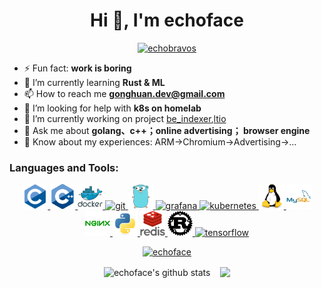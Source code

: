 <h1 align="center">Hi 👋, I'm echoface</h1>
<p align="center"> 
<!--h3 align="center">A passionate boring developer from China</h3-->
<a align="center" href="https://twitter.com/echobravos" target="blank"><img src="https://img.shields.io/twitter/follow/echobravos?logo=twitter&style=for-the-badge" alt="echobravos" /></a>
</p>

- ⚡ Fun fact: **work is boring**
- 🌱 I’m currently learning **Rust & ML**
- 📫 How to reach me **gonghuan.dev@gmail.com**
- 🤝 I’m looking for help with **k8s on homelab**
- 🔭 I’m currently working on project [be_indexer](https://github.com/echoface/be_indexer),[ltio](https://github.com/echoface/ltio)
- 💬 Ask me about **golang、c++；online advertising； browser engine**
- 📄 Know about my experiences: ARM->Chromium->Advertising->...

<h3 align="left">Languages and Tools:</h3>
<p align="center"> 
  <a href="https://www.cprogramming.com/" target="_blank" rel="noreferrer"> <img src="https://raw.githubusercontent.com/devicons/devicon/master/icons/c/c-original.svg" alt="c" width="40" height="40"/> </a> 
  <a href="https://www.w3schools.com/cpp/" target="_blank" rel="noreferrer"> <img src="https://raw.githubusercontent.com/devicons/devicon/master/icons/cplusplus/cplusplus-original.svg" alt="cplusplus" width="40" height="40"/> </a> 
  <a href="https://www.docker.com/" target="_blank" rel="noreferrer"> <img src="https://raw.githubusercontent.com/devicons/devicon/master/icons/docker/docker-original-wordmark.svg" alt="docker" width="40" height="40"/> </a> 
  <a href="https://git-scm.com/" target="_blank" rel="noreferrer"> <img src="https://www.vectorlogo.zone/logos/git-scm/git-scm-icon.svg" alt="git" width="40" height="40"/> </a> 
  <a href="https://golang.org" target="_blank" rel="noreferrer"> <img src="https://raw.githubusercontent.com/devicons/devicon/master/icons/go/go-original.svg" alt="go" width="40" height="40"/> </a> 
  <a href="https://grafana.com" target="_blank" rel="noreferrer"> <img src="https://www.vectorlogo.zone/logos/grafana/grafana-icon.svg" alt="grafana" width="40" height="40"/> </a> 
  <a href="https://kubernetes.io" target="_blank" rel="noreferrer"> <img src="https://www.vectorlogo.zone/logos/kubernetes/kubernetes-icon.svg" alt="kubernetes" width="40" height="40"/> </a> 
  <a href="https://www.linux.org/" target="_blank" rel="noreferrer"> <img src="https://raw.githubusercontent.com/devicons/devicon/master/icons/linux/linux-original.svg" alt="linux" width="40" height="40"/> </a> 
  <a href="https://www.mysql.com/" target="_blank" rel="noreferrer"> <img src="https://raw.githubusercontent.com/devicons/devicon/master/icons/mysql/mysql-original-wordmark.svg" alt="mysql" width="40" height="40"/> </a> 
  <a href="https://www.nginx.com" target="_blank" rel="noreferrer"> <img src="https://raw.githubusercontent.com/devicons/devicon/master/icons/nginx/nginx-original.svg" alt="nginx" width="40" height="40"/> </a> 
  <a href="https://www.python.org" target="_blank" rel="noreferrer"> <img src="https://raw.githubusercontent.com/devicons/devicon/master/icons/python/python-original.svg" alt="python" width="40" height="40"/> </a>
  <a href="https://redis.io" target="_blank" rel="noreferrer"> <img src="https://raw.githubusercontent.com/devicons/devicon/master/icons/redis/redis-original-wordmark.svg" alt="redis" width="40" height="40"/> </a>
  <a href="https://www.rust-lang.org" target="_blank" rel="noreferrer"> <img src="https://raw.githubusercontent.com/devicons/devicon/master/icons/rust/rust-plain.svg" alt="rust" width="40" height="40"/> </a>
  <a href="https://www.tensorflow.org" target="_blank" rel="noreferrer"> <img src="https://www.vectorlogo.zone/logos/tensorflow/tensorflow-icon.svg" alt="tensorflow" width="40" height="40"/> </a> 
</p>

<p align="center"> <a href="https://github.com/echoface"><img src="https://github-profile-trophy.vercel.app/?username=echoface&margin-w=15&row=1" alt="echoface" /></a> </p>

<p align="center">
  <a> <img align="center" height="150" src="https://github-readme-stats.vercel.app/api?username=echoface&show_icons=true&include_all_commits=true&theme=buefy&hide_border=true" alt="echoface's github stats" /></a>
  &nbsp;&nbsp;
  <a><img height="150" align="center" src="https://github-readme-stats.vercel.app/api/top-langs/?username=echoface&layout=compact&theme=buefy&hide_border=true" /></a>
</p>

<!--
#### Top Repositories
| <a href="https://github.com/echoface/be_indexer"> <img align="center" src="https://github-readme-stats.vercel.app/api/pin/?username=echoface&repo=be_indexer&theme=buefy" /></a> | <a href="https://github.com/echoface/ltio"><img align="center" src="https://github-readme-stats.vercel.app/api/pin/?username=echoface&repo=ltio&theme=buefy" /></a>|
| ------------- | ------------- |
-->
